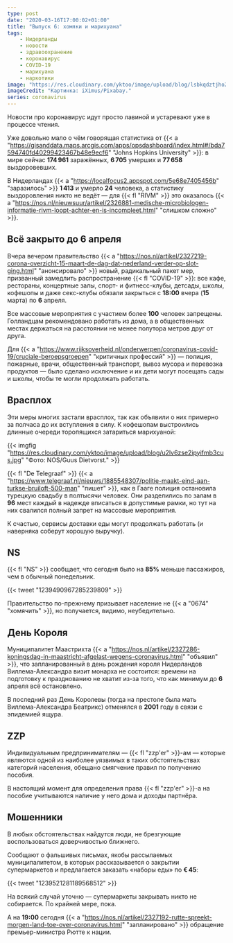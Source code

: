 ```yaml
---
type: post
date: "2020-03-16T17:00:02+01:00"
title: "Выпуск 6: хомяки и марихуана"
tags:
    - Нидерланды
    - новости
    - здравоохранение
    - коронавирус
    - COVID-19
    - марихуана
    - наркотики
image: "https://res.cloudinary.com/yktoo/image/upload/blog/lsbkqdztjho2ufdttm19.jpg"
imageCredit: "Картинка: iXimus/Pixabay."
series: coronavirus
---
```


Новости про коронавирус идут просто лавиной и устаревают уже в процессе чтения.

Уже довольно мало о чём говорящая статистика от {{< a "https://gisanddata.maps.arcgis.com/apps/opsdashboard/index.html#/bda7594740fd40299423467b48e9ecf6" "Johns Hopkins University" >}}: в мире сейчас **174 961** заражённых, **6 705** умерших и **77 658** выздоровевших.

В Нидерландах {{< a "https://localfocus2.appspot.com/5e68e7405456b" "заразилось" >}} **1 413** и умерло **24** человека, а статистику выздоровления никто не ведёт — для {{< fl "RIVM" >}} это оказалось {{< a "https://nos.nl/nieuwsuur/artikel/2326881-medische-microbiologen-informatie-rivm-loopt-achter-en-is-incompleet.html" "слишком сложно" >}}.

<!--more-->

## Всё закрыто до 6 апреля

Вчера вечером правительство {{< a "https://nos.nl/artikel/2327219-corona-overzicht-15-maart-de-dag-dat-nederland-verder-op-slot-ging.html" "анонсировало" >}} новый, радикальный пакет мер, призванный замедлить распространение {{< fl "COVID-19" >}}: все кафе, рестораны, концертные залы, спорт- и фитнесс-клубы, детсады, школы, кофешопы и даже секс-клубы обязали закрыться c **18:00** вчера (**15** марта) по **6** апреля.

Все массовые мероприятия с участием более **100** человек запрещены. Голландцам рекомендовано работать из дома, а в общественных местах держаться на расстоянии не менее полутора метров друг от друга.

Для {{< a "https://www.rijksoverheid.nl/onderwerpen/coronavirus-covid-19/cruciale-beroepsgroepen" "критичных профессий" >}} — полиция, пожарные, врачи, общественный транспорт, вывоз мусора и перевозка продуктов — было сделано исключение и их дети могут посещать сады и школы, чтобы те могли продолжать работать.

## Врасплох

Эти меры многих застали врасплох, так как объявили о них примерно за полчаса до их вступления в силу. К кофешопам выстроились длинные очереди торопящихся затариться марихуаной:

{{< imgfig "https://res.cloudinary.com/yktoo/image/upload/blog/u2lv6zse2ipyifmb3cus.jpg" "Фото: NOS/Guus Dietvorst." >}}

{{< fl "De Telegraaf" >}} {{< a "https://www.telegraaf.nl/nieuws/1885548307/politie-maakt-eind-aan-turkse-bruiloft-500-man" "пишет" >}}, как в Гааге полиция остановила турецкую свадьбу в полтысячи человек. Они разделились по залам в **96** мест каждый  в надежде вписаться в допустимые рамки, но тут на них свалился полный запрет на массовые мероприятия.

К счастью, сервисы доставки еды могут продолжать работать (и наверняка соберут хорошую выручку).

## NS

{{< fl "NS" >}} сообщает, что сегодня было на **85%** меньше пассажиров, чем в обычный понедельник.

{{< tweet "1239490967285239809" >}}

Правительство по-прежнему призывает население не {{< a "0674" "хомячить" >}}, но получается, видимо, неубедительно.

## День Короля

Муниципалитет Маастрихта {{< a "https://nos.nl/artikel/2327286-koningsdag-in-maastricht-afgelast-wegens-coronavirus.html" "объявил" >}}, что запланированный в день рождения короля Нидерландов Виллема-Александра визит монарха не состоится: времени на подготовку к празднованию не хватит из-за того, что как минимум до **6** апреля всё остановлено.

В последний раз День Королевы (тогда на престоле была мать Виллема-Александра Беатрикс) отменялся в **2001** году в связи с эпидемией ящура.

## ZZP

Индивидуальным предпринимателям — {{< fl "zzp'er" >}}-ам — которые являются одной из наиболее уязвимых в таких обстоятельствах категорий населения, обещано смягчение правил по получению пособия.

В настоящий момент для определения права {{< fl "zzp'er" >}}-а на пособие учитываются наличие у него дома и доходы партнёра.

## Мошенники

В любых обстоятельствах найдутся люди, не брезгующие воспользоваться доверчивостью ближнего.

Сообщают о фальшивых письмах, якобы рассылаемых муниципалитетом, в которых рассказывается о закрытии супермаркетов и предлагается заказать «наборы еды» по **€ 45**:

{{< tweet "1239521281189568512" >}}

На всякий случай уточню — супермаркеты закрывать никто не собирается. По крайней мере, пока.

А на **19:00** сегодня {{< a "https://nos.nl/artikel/2327192-rutte-spreekt-morgen-land-toe-over-coronavirus.html" "запланировано" >}} обращение премьер-министра Рютте к нации.